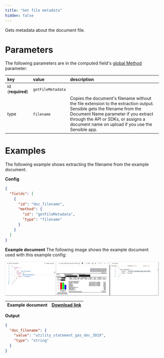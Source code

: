 ```yaml
---
title: "Get file metadata"
hidden: false
---
```

Gets metadata about the document file.

Parameters
====

The following parameters are in the computed field's [global Method](doc:computed-field-methods#parameters) parameter: 


| key               | value             | description                                                  |
| :---------------- | :---------------- | :----------------------------------------------------------- |
| id (**required**) | `getFileMetadata` |                                                              |
| type              | `filename`        | Copies the document's filename without the file extension to the extraction output. Sensible gets the filename from the Document Name parameter if you extract through the API or SDKs, or assigns a document name on upload if you use the Sensible app. |

Examples
====

The following example shows extracting the filename from the example document.

**Config**

```json
{
  "fields": [
    {
      "id": "doc_filename",
      "method": {
        "id": "getFileMetadata",
        "type": "filename"
      }
    }
  ]
}
```

**Example document**
The following image shows the example document used with this example config:

![Click to enlarge](https://raw.githubusercontent.com/sensible-hq/sensible-docs/main/readme-sync/assets/v0/images/final/get_file_metadata.png)

| Example document | [Download link](https://raw.githubusercontent.com/sensible-hq/sensible-docs/main/readme-sync/assets/v0/pdfs/utility_statement_gas_dec_2019.pdf) |
| ---------------- | ------------------------------------------------------------ |

**Output**

```json
{
  "doc_filename": {
    "value": "utility_statement_gas_dec_2019",
    "type": "string"
  }
}
```
